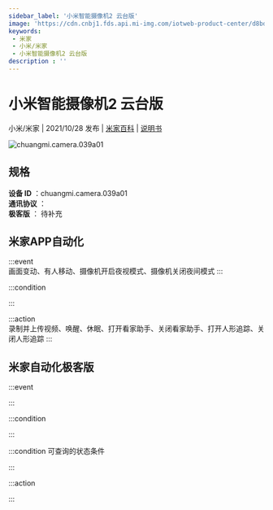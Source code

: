```yaml
---
sidebar_label: '小米智能摄像机2 云台版'
image: 'https://cdn.cnbj1.fds.api.mi-img.com/iotweb-product-center/d8bd9d21aa6cbcf545c50f453428325c_产品拟物图.png?GalaxyAccessKeyId=AKVGLQWBOVIRQ3XLEW&Expires=9223372036854775807&Signature=+fQ8A6aEiANhC6x9UPP1wM/BAAk='
keywords: 
 - 米家
 - 小米/米家
 - 小米智能摄像机2 云台版
description : ''
---
```

# 小米智能摄像机2 云台版

小米/米家 | 2021/10/28 发布 | [米家百科](https://home.mi.com/webapp/content/baike/product/index.html?model=chuangmi.camera.039a01) | [说明书](https://home.mi.com/views/introduction.html?model=chuangmi.camera.039a01&region=cn)

![chuangmi.camera.039a01](https://cdn.cnbj1.fds.api.mi-img.com/iotweb-product-center/d8bd9d21aa6cbcf545c50f453428325c_产品拟物图.png?GalaxyAccessKeyId=AKVGLQWBOVIRQ3XLEW&Expires=9223372036854775807&Signature=+fQ8A6aEiANhC6x9UPP1wM/BAAk=)

## 规格  
> 
**设备 ID** ：chuangmi.camera.039a01  
**通讯协议** ：  
**极客版**  ： 待补充 


## 米家APP自动化  

:::event  
画面变动、有人移动、摄像机开启夜视模式、摄像机关闭夜间模式
:::

:::condition  

:::

:::action   
录制并上传视频、唤醒、休眠、打开看家助手、关闭看家助手、打开人形追踪、关闭人形追踪
:::

## 米家自动化极客版  

:::event  

:::

:::condition  

:::

:::condition 可查询的状态条件  

:::

:::action  

:::

        
